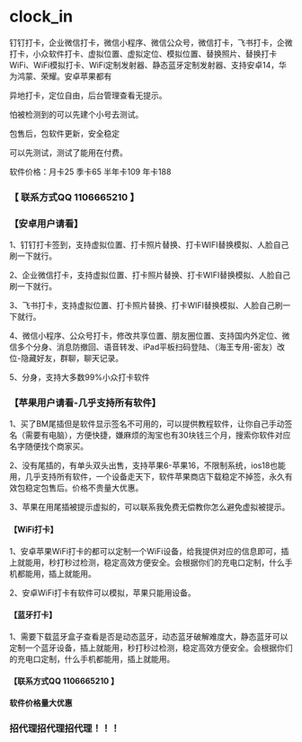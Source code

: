 # clock_in
钉钉打卡，企业微信打卡，微信小程序、微信公众号，微信打卡，飞书打卡，企微打卡，小众软件打卡、虚拟位置、虚拟定位、模拟位置、替换照片、替换打卡WiFi、WiFi模拟打卡、WiFi定制发射器、静态蓝牙定制发射器、支持安卓14，华为鸿蒙、荣耀。安卓苹果都有

异地打卡，定位自由，后台管理查看无提示。

怕被检测到的可以先建个小号去测试。

包售后，包软件更新，安全稳定

可以先测试，测试了能用在付费。

软件价格：月卡25 季卡65 半年卡109 年卡188

### **【 联系方式QQ 1106665210  】**

### 【安卓用户请看】

1、钉钉打卡签到，支持虚拟位置、打卡照片替换、打卡WIFI替换模拟、人脸自己刷一下就行。

2、企业微信打卡，支持虚拟位置、打卡照片替换、打卡WIFI替换模拟、人脸自己刷一下就行。

3、飞书打卡，支持虚拟位置、打卡照片替换、打卡WIFI替换模拟、人脸自己刷一下就行。

4、微信小程序、公众号打卡，修改共享位置、朋友圈位置、支持国内外定位、微信多个分身、消息防撤回、语音转发、iPad平板扫码登陆、（海王专用-密友）改位-隐藏好友，群聊，聊天记录。

5、分身，支持大多数99%小众打卡软件



### 【苹果用户请看-几乎支持所有软件】

1、买了BM尾插但是软件显示签名不可用的，可以提供教程软件，让你自己手动签名（需要有电脑），方便快捷，嫌麻烦的淘宝也有30块钱三个月，搜索你软件对应名字随便找个商家买。

2、没有尾插的，有单头双头出售，支持苹果6-苹果16，不限制系统，ios18也能用，几乎支持所有软件，一个设备走天下，软件苹果商店下载稳定不掉签，永久有效包稳定包售后。价格不贵量大优惠。

3、苹果在用尾插被提示虚拟的，可以联系我免费无偿教你怎么避免虚拟被提示。



#### 【WiFi打卡】

1、安卓苹果WiFi打卡的都可以定制一个WiFi设备，给我提供对应的信息即可，插上就能用，秒打秒过检测，稳定高效方便安全。会根据你们的充电口定制，什么手机都能用，插上就能用。

2、安卓WiFi打卡有软件可以模拟，苹果只能用设备。

#### 【蓝牙打卡】

1、需要下载蓝牙盒子查看是否是动态蓝牙，动态蓝牙破解难度大，静态蓝牙可以定制一个蓝牙设备，插上就能用，秒打秒过检测，稳定高效方便安全。会根据你们的充电口定制，什么手机都能用，插上就能用。



#### **【联系方式QQ 1106665210  】**

**软件价格量大优惠**



### 招代理招代理招代理！！！